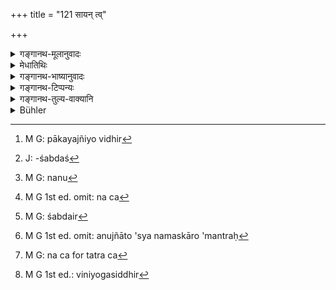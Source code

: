 +++
title = "121 सायन् त्व्"

+++

<details><summary>गङ्गानथ-मूलानुवादः</summary>

Out of the food cooked in the evening the wife should offer the Bali-oblation, without sacred formulas. This is the “Vaiśvadeva” rite which has been enjoined for both Morning and evening.—(121)
</details>

<details><summary>मेधातिथिः</summary>

उक्तः प्रथमः । इदानीं द्वितीयः पाक उच्यते । **सायं** दिनान्तः प्रदोषस् तत्र सिद्धस्यान्नस्य सर्वः पाकयज्ञिकविधिर्[^२०९] आवर्तनीयो ब्रह्मयज्ञपितृयज्ञवर्जम् । 


[^२०९]:
     M G: pākayajñiyo vidhir

- <u>ननु</u> च **बलिं हरेद्** इत्य् एतावच् छ्रुतम् । बलिहरणं च प्रसिद्ध्या भूतयज्ञ एव । तत्र कुतो ऽग्नौ होमो ऽतिथ्यादिदानं च । अथ **वैस्वदेवं हि नामैतद्** इति वैश्वदेवशब्दः सर्वार्थतां प्रतिपादयति । विश्वेषां देवानाम् इदं विधीयते । **सायंप्रातर्** यादृशं प्रातस् तादृशम् एव सायम् एतदर्थम् एव प्रातःशब्दः । अन्यथा प्रातर्विहितम् एव, किम् अनेन सायंप्रातर् विधीयते । एवं तर्हि ब्रह्मयज्ञपितृयज्ञाव् अपि कर्तव्यौ ।

- <u>उच्यते</u> । **अन्नस्य सिद्धस्येति** वचनाद् यद् अन्नसाध्यं तद् एव कर्तव्यम् । न त्व् अध्ययनसाध्यो ब्रह्मयज्ञो नाप्य् उदकसाध्यं तर्पणम् । एवं च संबन्धः क्रियते । सिद्धस्यान्नस्य बलिं हरेत् । एतद् वैश्वदेवाख्यं कर्मान्नस्य सिद्धस्योभयोः कालयोर् विधीयते । अन्नशब्दाद् वैश्वदेवशब्दाच्[^२१०] चैवं व्याख्यायते ।


[^२१०]:
     J: -śabdaś

- **अमन्त्रम्** । मन्त्रशब्देन देवतोद्देशेन शब्दवान् स्वाहाकारान्तो ऽग्नये स्वाहेत्य् एवमादिर् निषिध्यते । न ह्य् अन्ये मन्त्रा वैश्वदेवेषु विनियुक्ताः । तेषु च मन्त्रत्वं प्रशंसयोच्यते । न तु[^२११] स्वाध्याये ऽपठितानां मन्त्रत्वम् अस्ति । स्वाध्यायैकदेशः कश्चिद् ऋग्यजुःसामाद्यात्मको वेदाध्यायिभिर् मन्त्र इति व्यवह्रियते । व्यवहारतश् च पदार्थावगमनम् । न च[^२१२] यैः शब्दैर् बलिहरणादि क्रियते ते कुत्रचित् पठ्यन्ते । "केवलम् अग्न्यादिभ्यो देवेभ्यो होमं कुर्यात्" इति श्रुतेः, "स्वाहाकारेण वा वषट्कारेण वा देवेभ्यो हविः संप्रदीयते" इति वाक्यान्तरेण सर्वहोमेषु स्वाहाकारो विहितः, याज्यान्ते वषट्कारो नियमितः- "याज्यायां वषट्करोति" इति । स्वाहाकारशब्दयोगे चतुर्थी स्मर्यते । अतो यागो देवताया उद्देश्यत्वात्, उद्देश्यत्वं च देवतायाः शब्दावगम्यरूपत्वात्, शब्देनैवोचितत्वात्, इयं घटना क्रियते "अग्नये स्वाहा" इत्यादि ।


[^२१२]:
     M G 1st ed. omit: na ca


[^२११]:
     M G: nanu

- <u>यद्य् एवं</u> तेषां निषेधः, कथं तर्हि यागनिर्वृत्तिः । न हि "तुभ्यम् इदं न मदीयम्" इति यावद् उद्देशो न कृतस् तावद् यागस्वरूपनिर्वृत्तिः । न हि त्यागः केवलो याग उद्देशशून्यः ।

- <u>सत्यम्</u> । शब्दे[^२१३] निषिद्धे मनसोद्देशं देवतायाः पत्नी करिष्यति । यथा शूद्रो नमस्कारम् उच्चारयति । "अनुज्ञातो ऽस्य नमस्कारो ऽमन्त्रः"[^२१४] (ग्ध् १०.६४) नमस्कारेण प्रत्याम्नातः शूद्रस्य मन्त्र इति नमस्कारो ऽनुज्ञातो ऽस्य, न देवतापदम् । तत्र च[^२१५] देवताया विनियोगात् सिद्धिर्[^२१६] इत्य् उक्तम् । इह भवन्तस् त्व् आहुः- स्वाहाकारो नमस्कारेण प्रत्याम्नातः शूद्रस्य, देवतापदं त्व् अनिषिद्धम् । 


[^२१६]:
     M G 1st ed.: viniyogasiddhir


[^२१५]:
     M G: na ca for tatra ca


[^२१४]:
     M G 1st ed. omit: anujñāto 'sya namaskāro 'mantraḥ


[^२१३]:
     M G: śabdair

- <u>अथ</u> सायंवैश्वदेवहोमे कः कर्ता । 

- <u>उक्तं</u> पत्न्य् एव संनिधानाद् बलिहरणवद् अमन्त्रकं करिष्यतीति ॥ ३.१११ ॥
</details>

<details><summary>गङ्गानथ-भाष्यानुवादः</summary>

The first cooking has been described: the second rooking is now described.

‘*Evening*’—end of day, the advent of night; out(?) of the food cooked at that time all the rites pertaining to the ‘Fire Sacrifices’ have to be repeated, with the exception of the ‘*Brahmayajña*’ (Vedic Study) and the ‘*Pitṛyajña*’ (*Śrāddha*).

“All that the text says is that she should offer the ‘Bali-oblation;’ and in ordinary usage it is only the⁴ *Bhūtayajña*’ (the offering to elementals) that is called ‘*bali*.’ So that, whence do we get (out of the words of the Text) either the pouring of libations into fire, or the offering of food to guests &c.? in answer to this the following might be urged—‘The offering prescribed in the verse is spoken of by the name
*Vaiśvadeva*, and the term, *Vaiśradeva*, denotes that the offering is
meant *for all*, being prescribed for *all gods* (*viśve devāḥ*). In fact the term, *both morning and evening*, clearly indicates that the offering in the evening is to be precisely similar to that in the morning; it is for the purpose of conveying this sense that the term
*morning* has been used. If it were not so, then, since the *morning*
-offering has been already prescribed before, why should it have been
necessary to say here that it has been enjoined for both *morning and evening*?” But in that case, the *Brahmayajña* and the *Pitṛyajña* also should have to be performed (in the evening also),”

Our answer to the above is as follows:—The phrase ‘*out of the food cooked*’ clearly indicates the doing of that alone which can be done with the *food*,— and not of the *Brahmayajña*, which is done by means of *Vedic Study*, nor of ‘*Tarpaṇa*’ (), which is done with *water*. We construe the words of the Text as follows ‘*out of the food cooked, the Bali-oblation should be offered*, and this rite, called Vaiśvadeva, is prescribed as to be done out of the food cooked, both morning and evening.’ That such is the meaning we deduce from the use of the term ‘*food*’ and that of the term ‘*vaiśvadeva*

‘*Without sacred formulas*;’—what is interdicted is the use of expressions containing the names of the deity and ending with the syllable ‘*svāhā*;’ such expressions, for instance, as ‘*agnaye svāhā*,’ and the like; no other sacred formulas have been prescribed in connection with the *Vaiśvadeva* offerings; the said expressions are called ‘sacred formulas’ (*mantra*) only with a view to eulogise them; the real character of ‘*mantra*’ cannot belong to any expressions not occurring in the Veda; all students of Veda accept that only as ‘*mantra*’ which forms part of the Veda, either in the form of *Ṛk, Yajuṣ* or *Sāman*; and the meaning of words is ascertained from usage only. Those expressions with which the *Bali* and other oblations are made are not found in the text of any Veda; all that the *Śruti* says is that ‘oblations should be offered to Agni and other deities;’ the use of the syllable ‘*svāhā*’ also in the offering of all oblations is enjoined in another text, which says that ‘oblations are offered to gods either with the syllable *svāhā* or *vaṣaṭ*;’ but the use of the syllable ‘*vaṣiṭ*’ has been restricted to the end of the ‘*yājyā*’ *mantras* only by the declaration ‘one should pronounce *vaṣaṭ* at the end of the
*yājyā*.’ In connection with the syllable ‘*svāhā*,’ the grammatical
rules lay down the use of the Dative affix. Thus it is that it becomes necessary to use such verbal expressions as ‘*agnaye svāhā*,’ and the like, because every secrificial offering is aimed for a deity, and it is only by means of words that we know for which deity it is aimed.

“Under the circumstances, as the use of these expressions is prohibited, how can the sacrifice he regarded as accomplished? For so long as the gift is not completed by the assertion ‘this is for you, it is no longer mine,’ the sacrifice cannot be regarded as accomplished. Merely giving up a thing, without special reference to a recipient, cannot be called a ‘sacrifice’.”

This is true: the verbal reference to the gods being prohibited, the wife shall make the reference mentally.Just as when the *Śūdra* pronounces the syllable ‘*namḥ*,’ the use of the Mantra being replaced in his case by that syllable—as declared by Gautama, who says ‘For the
*Śūdra* the syllable *namaḥ* has been ordained as the *mantra*’ (10.64);
and the utterance of the name of the deity is not permitted for him. And yet it has been declared that even in this case the offering to the Deity becomes duly accomplished. The revered teachers, however, have declared that it is only the syllabic ‘*svāhā*’ that is to be replaced by the syllable ‘*namaḥ*,’ and that the utterance of the name of the Deity has not been prohibited.

*Question*:—“ Who is the real performer of the Vaiśvadeva offering in
the evening?”

*Answer*:—It has been already asserted that it is the wife, who will
make the offering without mantras; and this because she will be near by.—(121)
</details>

<details><summary>गङ्गानथ-टिप्पन्यः</summary>

This verse is quoted in *Madanapārijāta* (p. 315), which adds the
following notes:—The first sentence here extends upto ‘*nāmaitat*’;
‘*sāyamprātarvidhīyate*’ being a totally distinct sentence; the latter
serves to enjoin the necessity of making the *Vaiśvadeva-offering* both
morning and evening. The meaning thus comes to be that it is only in the
evening that the wife is entitled to perform the ‘*Vaiśvadeva rite*’ *in
the form of the Bali-offering*. Some people hold that the
‘Bali-offering’ herein laid down as to be done by the wife indicates the
*Vaiśvadeva* offering also, and is not meant to be a substitute for the
latter.

It is quoted also in *Saṃskāraratnamālā* (p. 929), which 1ms the
following notes:—One sentence runs up to ‘*nāmaitat*’, and
‘*sāyamprātarvidhīyate*’ is another sentence, laying down the two times
for *Vaiśvadeva* offering. It is to this *offering* in the evening alone
that the wife is entitled; and it is not right, as some people have
held, that the name ‘*Vaiśvadeva*’ here stands for the entire rite of
that name, including the *Homa* also; because *Homa* has been expressly
forbidden for women. Others again have held that the singular number in
‘*balim*’ indicates that the only offering that the wife is to make is
that which is made in the sky, *i*.*e*., the ‘*Vaihāyasa-bali*’. But
this also is not right; because in the same context as the present,
another text uses the plural form, ‘*balīn haret*’. Thus the conclusion
is that the entire offering is to be made in the evening either by the
man or his wife.

The verse is quoted also in *Vīramitrodaya* (Āhnika, p. 403), which adds
the following explanation:—*Bali-offering* without mantras, with food
cooked in the evening, is to be done by the wife only in the absence of
the House-holder and his sons;—‘*Homa*’ by women being generally
interdicted by several texts.

It is quoted in *Aparārka* (p. 145) which explains it to mean that—‘*in
the absence of males*, the wife should offer *Vaiśvadeva-bali* without
mantras.’
</details>

<details><summary>गङ्गानथ-तुल्य-वाक्यानि</summary>

*Gobhila* (1. 4.19).—‘The Bali is to be offered by the woman in the
evening, and by the man in the morning.’

*Gautama* (Aparārka, p. 145).—‘The Vaiśvadeva-offering and the
Bali-offering should be made both morning and evening, even though the
man himself may not take any food.’
</details>

<details><summary>Bühler</summary>

121	But the wife shall offer in the evening (a portion) of the dressed food as a Bali-oblation, without (the recitation of) sacred formulas; for that (rite which is called the) Vaisvadeva is prescribed both for the morning and the evening.
</details>
